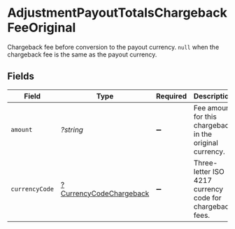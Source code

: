 # AdjustmentPayoutTotalsChargebackFeeOriginal

Chargeback fee before conversion to the payout currency. `null` when the chargeback fee is the same as the payout currency.


## Fields

| Field                                                                    | Type                                                                     | Required                                                                 | Description                                                              | Example                                                                  |
| ------------------------------------------------------------------------ | ------------------------------------------------------------------------ | ------------------------------------------------------------------------ | ------------------------------------------------------------------------ | ------------------------------------------------------------------------ |
| `amount`                                                                 | *?string*                                                                | :heavy_minus_sign:                                                       | Fee amount for this chargeback in the original currency.                 | 1500                                                                     |
| `currencyCode`                                                           | [?CurrencyCodeChargeback](../../models/shared/CurrencyCodeChargeback.md) | :heavy_minus_sign:                                                       | Three-letter ISO 4217 currency code for chargeback fees.                 |                                                                          |